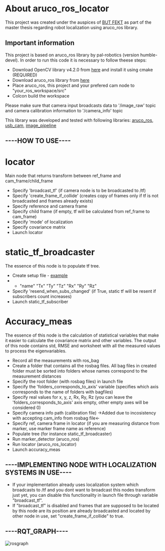# About aruco_ros_locator
This project was created under the auspices of [BUT FEKT](https://www.vut.cz/) as part of the master thesis regarding robot localization using aruco_ros library.

## Important information
This project is based on aruco_ros library by pal-robotics (version humble-devel). In order to run this code it is necessary to follow theese steps:
+ Download OpenCV library v4.2.0 from [here](https://github.com/opencv/opencv/releases/tag/4.2.0) and install it using cmake (REQUIRED)
+ Download aruco_ros library from [here](https://github.com/pal-robotics/aruco_ros)
+ Place aruco_ros, this project and your prefered cam node to "your_ros_workspace/src"
+ Colcon build the workspace

Please make sure that camera input broadcasts data to '/image_raw' topic and camera calibration information to '/camera_info' topic

This library was developed and tested with following libraries: [aruco_ros](https://github.com/pal-robotics/aruco_ros), [usb_cam](https://github.com/ros-drivers/usb_cam), [image_pipeline](https://github.com/ros-perception/image_pipeline)

## ----HOW TO USE----

# locator

Main node that returns transform between ref_frame and cam_frame/child_frame
+ Specify 'broadcast_tf' (if camera node is to be broadcasted to /tf)
+ Specify 'create_frame_if_collide' (creates copy of frames only if tf is not broadcasted and frames already exists)
+ Specify reference and camera frame
+ Specify child frame (if empty, tf will be calculated from ref_frame to cam_frame)
+ Specify 'mode' of localization
+ Specify covariance matrix
+ Launch locator

# static_tf_broadcaster

The essence of this node is to populate tf tree.
+ Create setup file - [example](https://github.com/DavidHala123/Aruco_ros_locator/blob/main/aruco_ros_locator/data/setup.txt)
+ + "name" "Tx" "Ty" "Tz" "Rx" "Ry" "Rz" 
+ Specify 'resend_when_subs_changed' (if True, static tf will be resent if subscribers count increases)
+ Launch static_tf_subscriber

# Accuracy_meas

The essence of this node is the calculation of statistical variables that make it easier to calculate the covariance matrix and other variables. The output of this node contains std, RMSE and worksheet with all the measured values to process the eigenvariables.
+ Record all the measurements with ros_bag
+ Create a folder that contains all the rosbag files. All bag files in created folder must be sorted into folders whose names correspond to the measurement distances
+ Specify the root folder (with rosbag files) in launch file
+ Specify the 'folders_corresponds_to_axis' variable (specifies which axis corresponds to the name of folders with bagfiles)
+ Specify real values for x, y, z, Rx, Ry, Rz (you can leave the 'folders_corresponds_to_axis' axis empty, other empty axes will be considered 0)
+ Specify camera info path (calibration file) ->Added due to incosistency with accepting cam_info from rosbag file<-
+ Specify ref, camera frame in locator (if you are measuring distance from marker, use marker frame name as reference)
+ Populate tree (for instance static_tf_broadcaster)
+ Run marker_detector (aruco_ros)
+ Run locator (aruco_ros_locator)
+ Launch accuracy_meas


## ----IMPLEMENTING NODE WITH LOCALIZATION SYSTEMS IN USE----
+ If your implementation already uses localization system which broadcasts to /tf and you dont want to broadcast this nodes transform just yet, you can disable this functionality in launch file through variable "broadcast_tf".
+ If "broadcast_tf" is disabled and frames that are supposed to be located by this node are its position are already broadcasted and located by other node in use, set "create_frame_if_collide" to true.

## ----RQT_GRAPH----

![rosgraph](https://github.com/DavidHala123/Aruco_ros_locator/assets/78861269/bc95afa2-1207-4c78-9f66-d78489a36397)
